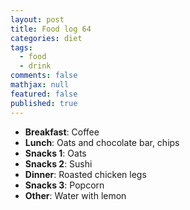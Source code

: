 ```yaml
---
layout: post
title: Food log 64
categories: diet
tags: 
  - food
  - drink
comments: false
mathjax: null
featured: false
published: true
---
```


* **Breakfast**: Coffee
* **Lunch**: Oats and chocolate bar, chips
* **Snacks 1**: Oats
* **Snacks 2**: Sushi
* **Dinner**: Roasted chicken legs 
* **Snacks 3**: Popcorn
* **Other**: Water with lemon